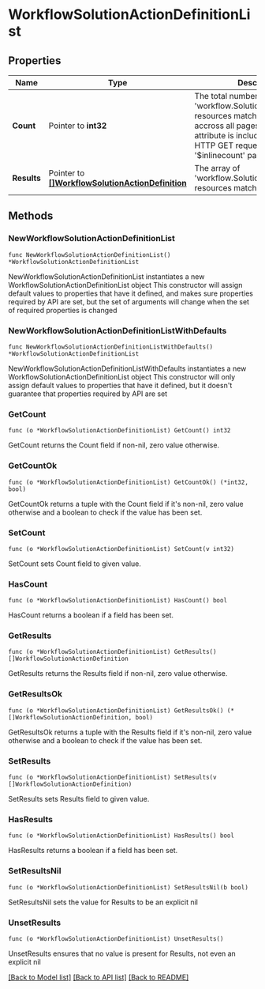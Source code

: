 # WorkflowSolutionActionDefinitionList

## Properties

Name | Type | Description | Notes
------------ | ------------- | ------------- | -------------
**Count** | Pointer to **int32** | The total number of &#39;workflow.SolutionActionDefinition&#39; resources matching the request, accross all pages. The &#39;Count&#39; attribute is included when the HTTP GET request includes the &#39;$inlinecount&#39; parameter. | [optional] 
**Results** | Pointer to [**[]WorkflowSolutionActionDefinition**](WorkflowSolutionActionDefinition.md) | The array of &#39;workflow.SolutionActionDefinition&#39; resources matching the request. | [optional] 

## Methods

### NewWorkflowSolutionActionDefinitionList

`func NewWorkflowSolutionActionDefinitionList() *WorkflowSolutionActionDefinitionList`

NewWorkflowSolutionActionDefinitionList instantiates a new WorkflowSolutionActionDefinitionList object
This constructor will assign default values to properties that have it defined,
and makes sure properties required by API are set, but the set of arguments
will change when the set of required properties is changed

### NewWorkflowSolutionActionDefinitionListWithDefaults

`func NewWorkflowSolutionActionDefinitionListWithDefaults() *WorkflowSolutionActionDefinitionList`

NewWorkflowSolutionActionDefinitionListWithDefaults instantiates a new WorkflowSolutionActionDefinitionList object
This constructor will only assign default values to properties that have it defined,
but it doesn't guarantee that properties required by API are set

### GetCount

`func (o *WorkflowSolutionActionDefinitionList) GetCount() int32`

GetCount returns the Count field if non-nil, zero value otherwise.

### GetCountOk

`func (o *WorkflowSolutionActionDefinitionList) GetCountOk() (*int32, bool)`

GetCountOk returns a tuple with the Count field if it's non-nil, zero value otherwise
and a boolean to check if the value has been set.

### SetCount

`func (o *WorkflowSolutionActionDefinitionList) SetCount(v int32)`

SetCount sets Count field to given value.

### HasCount

`func (o *WorkflowSolutionActionDefinitionList) HasCount() bool`

HasCount returns a boolean if a field has been set.

### GetResults

`func (o *WorkflowSolutionActionDefinitionList) GetResults() []WorkflowSolutionActionDefinition`

GetResults returns the Results field if non-nil, zero value otherwise.

### GetResultsOk

`func (o *WorkflowSolutionActionDefinitionList) GetResultsOk() (*[]WorkflowSolutionActionDefinition, bool)`

GetResultsOk returns a tuple with the Results field if it's non-nil, zero value otherwise
and a boolean to check if the value has been set.

### SetResults

`func (o *WorkflowSolutionActionDefinitionList) SetResults(v []WorkflowSolutionActionDefinition)`

SetResults sets Results field to given value.

### HasResults

`func (o *WorkflowSolutionActionDefinitionList) HasResults() bool`

HasResults returns a boolean if a field has been set.

### SetResultsNil

`func (o *WorkflowSolutionActionDefinitionList) SetResultsNil(b bool)`

 SetResultsNil sets the value for Results to be an explicit nil

### UnsetResults
`func (o *WorkflowSolutionActionDefinitionList) UnsetResults()`

UnsetResults ensures that no value is present for Results, not even an explicit nil

[[Back to Model list]](../README.md#documentation-for-models) [[Back to API list]](../README.md#documentation-for-api-endpoints) [[Back to README]](../README.md)


